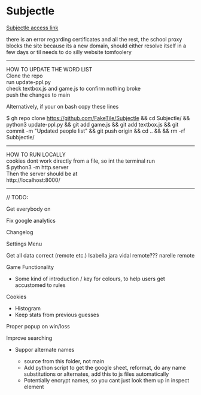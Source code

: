 # Subjectle
[Subjectle access link](https://faketile.github.io/Subjectle/)

there is an error regarding certificates and all the rest, the school proxy blocks the site because its a new domain, should either resolve itself in a few days or til needs to do silly website tomfoolery

-----------------------------------------------------------------------
HOW TO UPDATE THE WORD LIST  
Clone the repo  
run update-ppl.py  
check textbox.js and game.js to confirm nothing broke  
push the changes to main  

Alternatively, if your on bash copy these lines  

$ gh repo clone https://github.com/FakeTile/Subjectle && 
cd Subjectle/ && 
python3 update-ppl.py && 
git add game.js && 
git add textbox.js && 
git commit -m "Updated people list" &&
git push origin &&
cd .. &&
&& rm -rf Subbjectle/

----------------------------------------------------------------------

HOW TO RUN LOCALLY  
cookies dont work directly from a file, so int the terminal run  
$ python3 -m http.server  
Then the server should be at   
http://localhost:8000/  

----------------------------------------------------------------------

// TODO:

Get everybody on

Fix google analytics

Changelog

Settings Menu

Get all data correct (remote etc.)
Isabella jara vidal remote???
narelle remote

Game Functionality
- Some kind of introduction / key for colours, to help users get accustomed to rules

Cookies
 - Histogram
 - Keep stats from previous guesses

Proper popup on win/loss

Improve searching
- Suppor alternate names

  - source from this folder, not main
  - Add python script to get the google sheet, reformat, do any name substitutions or alternates, add this to js files automatically
  - Potentially encrypt names, so you cant just look them up in inspect element
